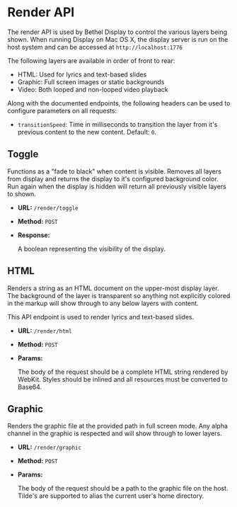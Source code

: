 Render API
===

The render API is used by Bethel Display to control the various layers being
shown. When running Display on Mac OS X, the display server is run on the host
system and can be accessed at `http://localhost:1776`

The following layers are available in order of front to rear:

- HTML: Used for lyrics and text-based slides
- Graphic: Full screen images or static backgrounds
- Video: Both looped and non-looped video playback

Along with the documented endpoints, the following headers can be used to
configure parameters on all requests:

- `transitionSpeed`: Time in milliseconds to transition the layer from it's
  previous content to the new content. Default: `0`.

Toggle
---

Functions as a "fade to black" when content is visible. Removes all layers from
display and returns the display to it's configured background color. Run again
when the display is hidden will return all previously visible layers to shown.

* **URL:** `/render/toggle`

* **Method:** `POST`

* **Response:**

  A boolean representing the visibility of the display.

HTML
---

Renders a string as an HTML document on the upper-most display layer. The
background of the layer is transparent so anything not explicitly colored in
the markup will show through to any below layers with content.

This API endpoint is used to render lyrics and text-based slides.

* **URL:** `/render/html`

* **Method:** `POST`

* **Params:**

  The body of the request should be a complete HTML string rendered by WebKit.
  Styles should be inlined and all resources must be converted to Base64.

Graphic
---

Renders the graphic file at the provided path in full screen mode. Any alpha
channel in the graphic is respected and will show through to lower layers.

* **URL:** `/render/graphic`

* **Method:** `POST`

* **Params:**

  The body of the request should be a path to the graphic file on the host.
  Tilde's are supported to alias the current user's home directory.
